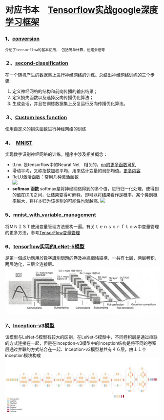 #  对应书本　[Tensorflow实战google深度学习框架](https://github.com/CNyuzhang/tensorflow-/blob/master/Tensorflow%20%E5%AE%9E%E6%88%98Google%E6%B7%B1%E5%BA%A6%E5%AD%A6%E4%B9%A0%E6%A1%86%E6%9E%B6.pdf)


### 1、[conversion](https://github.com/CNyuzhang/tensorflow-/blob/master/mycode/conversation.py)
    介绍了tensorflow的基本使用，　包括简单计算，创建会话等

### ２、[second-classification](https://github.com/CNyuzhang/tensorflow-/blob/master/mycode/Second_classification.py)
在一个随机产生的数据集上进行神经网络的训练。总结出神经网络训练的三个步骤:
1. 定义神经网络的结构和前向传播的输出结果；
2. 定义损失函数以及选择反向传播优化算法；
3. 生成会话，并且在训练数据集上反复运行反向传播优化算法。

### ３、[Custom loss function](https://github.com/CNyuzhang/tensorflow-/blob/master/mycode/Custom%20loss%20function.py)
使用自定义的损失函数进行神经网络的训练

### 4、　[MNIST](https://github.com/CNyuzhang/tensorflow-/blob/master/mycode/MNIST%E5%85%A5%E9%97%A8/MNIST.py)
实现数字识别神经网络的训练。程序中涉及相关概念：
* tf.nn.   是tensorflow中的Neural Net　相关的。[nn的更多函数可见](https://www.tensorflow.org/api_docs/python/tf/nn)
* 滑动平均，又称指数加权平均，用来估计变量的局部均值。[更多内容](https://www.cnblogs.com/wuliytTaotao/p/9479958.html) 
* ReLU激活函数：常用几种激活函数<br/>
![](https://img-blog.csdn.net/20160706150849807)
* **softmax 函数**
    softmax是将神经网络得到的多个值，进行归一化处理，使得到的值在[0,1]之间，让结果变得可解释。即可以将结果看作是概率，某个类别概率越大，将样本归为该类别的可能性也就越高.
    ![](https://img-blog.csdn.net/20180914175343446?watermark/2/text/aHR0cHM6Ly9ibG9nLmNzZG4ubmV0L0hlYXJ0aG91Z2Fu/font/5a6L5L2T/fontsize/400/fill/I0JBQkFCMA==/dissolve/70)

### 5、[mnist_with_variable_management](https://github.com/CNyuzhang/tensorflow-/blob/master/mycode/MNIST%E5%85%A5%E9%97%A8/mnist_with_variable_management.py)
将ＭＮＩＳＴ使用变量管理方法重构一遍。有关ｔｅｎｓｏｒｆｌｏｗ中变量管理的更多方法，参考[TensorFlow变量管理](https://www.jianshu.com/p/eedddcff65ff)
### 6、[tensorflow实现的LeNet-5模型](https://github.com/CNyuzhang/tensorflow-/tree/master/mycode/leNet5)
是第一個成功應用於數字識別問題的卷及神經網絡結構，一共有七层，两层卷积，两层池化，三层全连接层。
![LeNet-5](https://github.com/CNyuzhang/CNyuzhang.github.io/blob/master/img/cnn/LeNet_5.png?raw=true)
### 7、[Inception-v3模型](https://github.com/CNyuzhang/tensorflow-/blob/master/mycode/ML.py)
该模型与LeNet-5模型有较大的区别，在LeNet-5模型中，不同卷积层是通过串联的方式连接在一起，但是在Inception-v3模型中的Inception结构是将不同的卷积层通过并联的方式结合在一起．Inception-v3模型总共有４６层，由１１个inception模块构成
![inception-v3](https://github.com/CNyuzhang/CNyuzhang.github.io/blob/master/img/cnn/inception-v3.png?raw=true)

　　　　
　　　　
　　　


